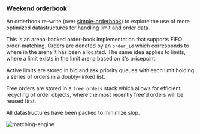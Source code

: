 ### Weekend orderbook

An orderbook re-write (over [simple-orderbook](https://github.com/JakeBamrah/simple-orderbook)) to explore the use of more optimized datastructures for handling limit and order data.

This is an arena-backed order-book implementation that supports FIFO order-matching. Orders are denoted by an `order_id` which corresponds to where in the arena it has been allocated. The same idea applies to limits, where a limit exists in the limit arena based on it's pricepoint.

Active limits are stored in bid and ask priority queues with each limit holding a series of orders in a doubly-linked list.

Free orders are stored in a `free_orders` stack which allows for efficient recycling of order objects, where the most recently free'd orders will be reused first.

All datastructures have been packed to minimize slop.

![matching-engine](https://github.com/JakeBamrah/weekend-orderbook/assets/45361366/575e14b3-4828-4554-a2ba-c81bfbdd3f98)
